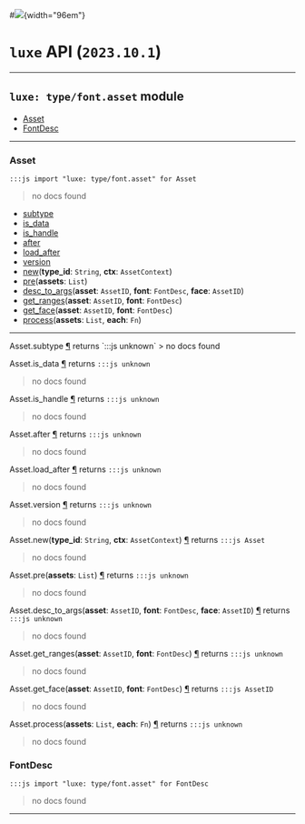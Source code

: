 #![](../../images/luxe-dark.svg){width="96em"}

# `luxe` API (`2023.10.1`)  


---

## `luxe: type/font.asset` module

- [Asset](#asset)   
- [FontDesc](#fontdesc)   

---

### Asset
`:::js import "luxe: type/font.asset" for Asset`
> no docs found

- [subtype](#Asset.subtype)
- [is_data](#Asset.is_data)
- [is_handle](#Asset.is_handle)
- [after](#Asset.after)
- [load_after](#Asset.load_after)
- [version](#Asset.version)
- [new](#Asset.new+2)(**type_id**: `String`, **ctx**: `AssetContext`)
- [pre](#Asset.pre)(**assets**: `List`)
- [desc_to_args](#Asset.desc_to_args+3)(**asset**: `AssetID`, **font**: `FontDesc`, **face**: `AssetID`)
- [get_ranges](#Asset.get_ranges+2)(**asset**: `AssetID`, **font**: `FontDesc`)
- [get_face](#Asset.get_face+2)(**asset**: `AssetID`, **font**: `FontDesc`)
- [process](#Asset.process+2)(**assets**: `List`, **each**: `Fn`)

<hr/>
<endpoint module="luxe: type/font.asset" class="Asset" signature="subtype"></endpoint>
<signature id="Asset.subtype">Asset.subtype
<a class="headerlink" href="#Asset.subtype" title="Permanent link">¶</a></signature>
<span class='api_ret'>returns</span> `:::js unknown`
> no docs found   

<endpoint module="luxe: type/font.asset" class="Asset" signature="is_data"></endpoint>
<signature id="Asset.is_data">Asset.is_data
<a class="headerlink" href="#Asset.is_data" title="Permanent link">¶</a></signature>
<span class='api_ret'>returns</span> `:::js unknown`
> no docs found   

<endpoint module="luxe: type/font.asset" class="Asset" signature="is_handle"></endpoint>
<signature id="Asset.is_handle">Asset.is_handle
<a class="headerlink" href="#Asset.is_handle" title="Permanent link">¶</a></signature>
<span class='api_ret'>returns</span> `:::js unknown`
> no docs found   

<endpoint module="luxe: type/font.asset" class="Asset" signature="after"></endpoint>
<signature id="Asset.after">Asset.after
<a class="headerlink" href="#Asset.after" title="Permanent link">¶</a></signature>
<span class='api_ret'>returns</span> `:::js unknown`
> no docs found   

<endpoint module="luxe: type/font.asset" class="Asset" signature="load_after"></endpoint>
<signature id="Asset.load_after">Asset.load_after
<a class="headerlink" href="#Asset.load_after" title="Permanent link">¶</a></signature>
<span class='api_ret'>returns</span> `:::js unknown`
> no docs found   

<endpoint module="luxe: type/font.asset" class="Asset" signature="version"></endpoint>
<signature id="Asset.version">Asset.version
<a class="headerlink" href="#Asset.version" title="Permanent link">¶</a></signature>
<span class='api_ret'>returns</span> `:::js unknown`
> no docs found   

<endpoint module="luxe: type/font.asset" class="Asset" signature="new(type_id : String, ctx : AssetContext)"></endpoint>
<signature id="Asset.new+2">Asset.new(**type_id**: `String`, **ctx**: `AssetContext`)
<a class="headerlink" href="#Asset.new+2" title="Permanent link">¶</a></signature>
<span class='api_ret'>returns</span> `:::js Asset`
> no docs found   

<endpoint module="luxe: type/font.asset" class="Asset" signature="pre(assets : List)"></endpoint>
<signature id="Asset.pre">Asset.pre(**assets**: `List`)
<a class="headerlink" href="#Asset.pre" title="Permanent link">¶</a></signature>
<span class='api_ret'>returns</span> `:::js unknown`
> no docs found   

<endpoint module="luxe: type/font.asset" class="Asset" signature="desc_to_args(asset : AssetID, font : FontDesc, face : AssetID)"></endpoint>
<signature id="Asset.desc_to_args+3">Asset.desc_to_args(**asset**: `AssetID`, **font**: `FontDesc`, **face**: `AssetID`)
<a class="headerlink" href="#Asset.desc_to_args+3" title="Permanent link">¶</a></signature>
<span class='api_ret'>returns</span> `:::js unknown`
> no docs found   

<endpoint module="luxe: type/font.asset" class="Asset" signature="get_ranges(asset : AssetID, font : FontDesc)"></endpoint>
<signature id="Asset.get_ranges+2">Asset.get_ranges(**asset**: `AssetID`, **font**: `FontDesc`)
<a class="headerlink" href="#Asset.get_ranges+2" title="Permanent link">¶</a></signature>
<span class='api_ret'>returns</span> `:::js unknown`
> no docs found   

<endpoint module="luxe: type/font.asset" class="Asset" signature="get_face(asset : AssetID, font : FontDesc)"></endpoint>
<signature id="Asset.get_face+2">Asset.get_face(**asset**: `AssetID`, **font**: `FontDesc`)
<a class="headerlink" href="#Asset.get_face+2" title="Permanent link">¶</a></signature>
<span class='api_ret'>returns</span> `:::js AssetID`
> no docs found   

<endpoint module="luxe: type/font.asset" class="Asset" signature="process(assets : List, each : Fn)"></endpoint>
<signature id="Asset.process+2">Asset.process(**assets**: `List`, **each**: `Fn`)
<a class="headerlink" href="#Asset.process+2" title="Permanent link">¶</a></signature>
<span class='api_ret'>returns</span> `:::js unknown`
> no docs found   

### FontDesc
`:::js import "luxe: type/font.asset" for FontDesc`
> no docs found


<hr/>
